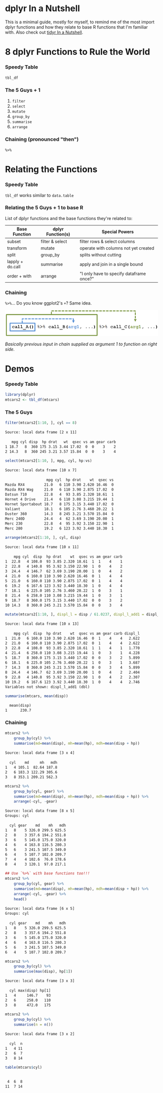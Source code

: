 dplyr In a Nutshell
===

This is a minimal guide, mostly for myself, to remind me of the most import dplyr functions and how they relate to base R functions that I'm familiar with. Also check out [tidyr In a Nutshell](https://github.com/trinker/tidyr_in_a_nutshell).



# 8 dplyr Functions to Rule the World

### Speedy Table

`tbl_df`


### The 5 Guys + 1

1. `filter`
2. `select`
3. `mutate`
4. `group_by`
5. `summarise`
6. `arrange`

### Chaining (pronounced "then")

`%>%`

# Relating the Functions

### Speedy Table 

`tbl_df` works similar to `data.table` 

### Relating the 5 Guys + 1 to base R

List of dplyr functions and the base functions they're related to:

Base Function    | dplyr Function(s) | Special Powers
-----------------|-------------------|-----------------------------
subset           |  filter & select  | filter rows & select columns
transform        |  mutate           | operate with columns not yet created
split            |  group_by         | splits without cutting
lapply + do.call |  summarise        | apply and join in a single bound
order + with     |  arrange          | "I only have to specify dataframe once?"

### Chaining

`%>%`... Do you know ggplot2's `+`?  Same idea.  

![](chain.png)

*Basically previous input in chain supplied as argument 1 to function on right side.*

# Demos
### Speedy Table

```r
library(dplyr)
mtcars2 <- tbl_df(mtcars)
```

### The 5 Guys

```r
filter(mtcars2[1:10, ], cyl == 8)
```

```
Source: local data frame [2 x 11]

   mpg cyl disp  hp drat   wt  qsec vs am gear carb
1 18.7   8  360 175 3.15 3.44 17.02  0  0    3    2
2 14.3   8  360 245 3.21 3.57 15.84  0  0    3    4
```

```r
select(mtcars2[1:10, ], mpg, cyl, hp:vs)
```

```
Source: local data frame [10 x 7]

                   mpg cyl  hp drat    wt  qsec vs
Mazda RX4         21.0   6 110 3.90 2.620 16.46  0
Mazda RX4 Wag     21.0   6 110 3.90 2.875 17.02  0
Datsun 710        22.8   4  93 3.85 2.320 18.61  1
Hornet 4 Drive    21.4   6 110 3.08 3.215 19.44  1
Hornet Sportabout 18.7   8 175 3.15 3.440 17.02  0
Valiant           18.1   6 105 2.76 3.460 20.22  1
Duster 360        14.3   8 245 3.21 3.570 15.84  0
Merc 240D         24.4   4  62 3.69 3.190 20.00  1
Merc 230          22.8   4  95 3.92 3.150 22.90  1
Merc 280          19.2   6 123 3.92 3.440 18.30  1
```

```r
arrange(mtcars2[1:10, ], cyl, disp)
```

```
Source: local data frame [10 x 11]

    mpg cyl  disp  hp drat    wt  qsec vs am gear carb
1  22.8   4 108.0  93 3.85 2.320 18.61  1  1    4    1
2  22.8   4 140.8  95 3.92 3.150 22.90  1  0    4    2
3  24.4   4 146.7  62 3.69 3.190 20.00  1  0    4    2
4  21.0   6 160.0 110 3.90 2.620 16.46  0  1    4    4
5  21.0   6 160.0 110 3.90 2.875 17.02  0  1    4    4
6  19.2   6 167.6 123 3.92 3.440 18.30  1  0    4    4
7  18.1   6 225.0 105 2.76 3.460 20.22  1  0    3    1
8  21.4   6 258.0 110 3.08 3.215 19.44  1  0    3    1
9  18.7   8 360.0 175 3.15 3.440 17.02  0  0    3    2
10 14.3   8 360.0 245 3.21 3.570 15.84  0  0    3    4
```

```r
mutate(mtcars2[1:10, ], displ_l = disp / 61.0237, displ_l_add1 = displ_l + 1)
```

```
Source: local data frame [10 x 13]

    mpg cyl  disp  hp drat    wt  qsec vs am gear carb displ_l
1  21.0   6 160.0 110 3.90 2.620 16.46  0  1    4    4   2.622
2  21.0   6 160.0 110 3.90 2.875 17.02  0  1    4    4   2.622
3  22.8   4 108.0  93 3.85 2.320 18.61  1  1    4    1   1.770
4  21.4   6 258.0 110 3.08 3.215 19.44  1  0    3    1   4.228
5  18.7   8 360.0 175 3.15 3.440 17.02  0  0    3    2   5.899
6  18.1   6 225.0 105 2.76 3.460 20.22  1  0    3    1   3.687
7  14.3   8 360.0 245 3.21 3.570 15.84  0  0    3    4   5.899
8  24.4   4 146.7  62 3.69 3.190 20.00  1  0    4    2   2.404
9  22.8   4 140.8  95 3.92 3.150 22.90  1  0    4    2   2.307
10 19.2   6 167.6 123 3.92 3.440 18.30  1  0    4    4   2.746
Variables not shown: displ_l_add1 (dbl)
```

```r
summarise(mtcars, mean(disp))
```

```
  mean(disp)
1      230.7
```

### Chaining


```r
mtcars2 %>%
    group_by(cyl) %>%
    summarise(md=mean(disp), mh=mean(hp), mdh=mean(disp + hp))
```

```
Source: local data frame [3 x 4]

  cyl    md     mh   mdh
1   4 105.1  82.64 187.8
2   6 183.3 122.29 305.6
3   8 353.1 209.21 562.3
```

```r
mtcars2 %>%
    group_by(cyl, gear) %>%
    summarise(md=mean(disp), mh=mean(hp), mdh=mean(disp + hp)) %>%
    arrange(-cyl, -gear)
```

```
Source: local data frame [8 x 5]
Groups: cyl

  cyl gear    md    mh   mdh
1   8    5 326.0 299.5 625.5
2   8    3 357.6 194.2 551.8
3   6    5 145.0 175.0 320.0
4   6    4 163.8 116.5 280.3
5   6    3 241.5 107.5 349.0
6   4    5 107.7 102.0 209.7
7   4    4 102.6  76.0 178.6
8   4    3 120.1  97.0 217.1
```

```r
## Use `%>%` with base functions too!!!
mtcars2 %>%
    group_by(cyl, gear) %>%
    summarise(md=mean(disp), mh=mean(hp), mdh=mean(disp + hp)) %>%
    arrange(-cyl, -gear) %>%
	head()
```

```
Source: local data frame [6 x 5]
Groups: cyl

  cyl gear    md    mh   mdh
1   8    5 326.0 299.5 625.5
2   8    3 357.6 194.2 551.8
3   6    5 145.0 175.0 320.0
4   6    4 163.8 116.5 280.3
5   6    3 241.5 107.5 349.0
6   4    5 107.7 102.0 209.7
```

```r
mtcars2 %>%
    group_by(cyl) %>%
    summarise(max(disp), hp[1])
```

```
Source: local data frame [3 x 3]

  cyl max(disp) hp[1]
1   4     146.7    93
2   6     258.0   110
3   8     472.0   175
```

```r
mtcars2 %>%
    group_by(cyl) %>%
    summarise(n = n()) 
```

```
Source: local data frame [3 x 2]

  cyl  n
1   4 11
2   6  7
3   8 14
```

```r
table(mtcars$cyl) 
```

```

 4  6  8 
11  7 14 
```


